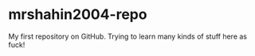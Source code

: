 # mrshahin2004-repo
My first repository on GitHub. Trying to learn many kinds of stuff here as fuck!
